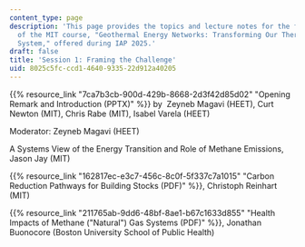 ```yaml
---
content_type: page
description: 'This page provides the topics and lecture notes for the first session
  of the MIT course, "Geothermal Energy Networks: Transforming Our Thermal Energy
  System," offered during IAP 2025.'
draft: false
title: 'Session 1: Framing the Challenge'
uid: 8025c5fc-ccd1-4640-9335-22d912a40205
---
```

{{% resource_link "7ca7b3cb-900d-429b-8668-2d3f42d85d02" "Opening Remark and Introduction (PPTX)" %}} by  Zeyneb Magavi (HEET), Curt Newton (MIT), Chris Rabe (MIT), Isabel Varela (HEET)

Moderator: Zeyneb Magavi (HEET)

A Systems View of the Energy Transition and Role of Methane Emissions, Jason Jay (MIT) 

{{% resource_link "162817ec-e3c7-456c-8c0f-5f337c7a1015" "Carbon Reduction Pathways for Building Stocks (PDF)" %}}, Christoph Reinhart (MIT) 

{{% resource_link "211765ab-9dd6-48bf-8ae1-b67c1633d855" "Health Impacts of Methane (\"Natural\") Gas Systems (PDF)" %}}, Jonathan Buonocore (Boston University School of Public Health)